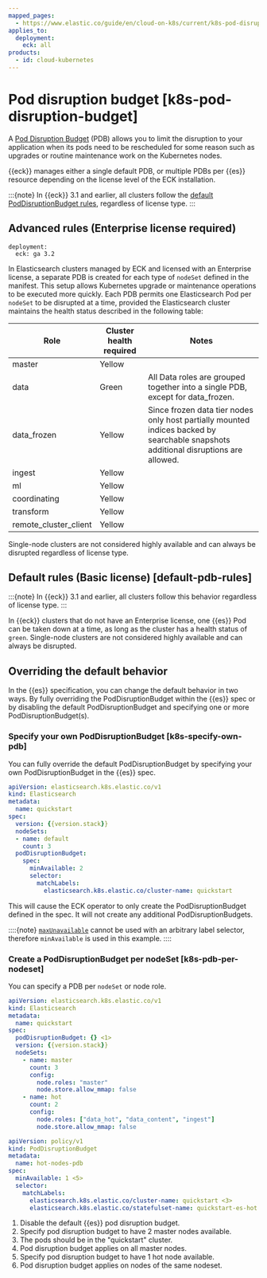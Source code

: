 ```yaml
---
mapped_pages:
  - https://www.elastic.co/guide/en/cloud-on-k8s/current/k8s-pod-disruption-budget.html
applies_to:
  deployment:
    eck: all
products:
  - id: cloud-kubernetes
---
```


# Pod disruption budget [k8s-pod-disruption-budget]

A [Pod Disruption Budget](https://kubernetes.io/docs/tasks/run-application/configure-pdb/) (PDB) allows you to limit the disruption to your application when its pods need to be rescheduled for some reason such as upgrades or routine maintenance work on the Kubernetes nodes.

{{eck}} manages either a single default PDB, or multiple PDBs per {{es}} resource depending on the license level of the ECK installation.

:::{note}
In {{eck}} 3.1 and earlier, all clusters follow the [default PodDisruptionBudget rules](#default-pdb-rules), regardless of license type.
:::

## Advanced rules (Enterprise license required)
```{applies_to}
deployment:
  eck: ga 3.2
```

In Elasticsearch clusters managed by ECK and licensed with an Enterprise license, a separate PDB is created for each type of `nodeSet` defined in the manifest. This setup allows Kubernetes upgrade or maintenance operations to be executed more quickly. Each PDB permits one Elasticsearch Pod per `nodeSet` to be disrupted at a time, provided the Elasticsearch cluster maintains the health status described in the following table:

| Role | Cluster health required | Notes |
|------|------------------------|--------|
| master | Yellow |  |
| data | Green | All Data roles are grouped together into a single PDB, except for data_frozen. |
| data_frozen | Yellow | Since frozen data tier nodes only host partially mounted indices backed by searchable snapshots additional disruptions are allowed. |
| ingest | Yellow |  |
| ml | Yellow |  |
| coordinating | Yellow |  |
| transform | Yellow |  |
| remote_cluster_client | Yellow |  |

Single-node clusters are not considered highly available and can always be disrupted regardless of license type.

## Default rules (Basic license) [default-pdb-rules]
:::{note}
In {{eck}} 3.1 and earlier, all clusters follow this behavior regardless of license type.
:::

In {{eck}} clusters that do not have an Enterprise license, one {{es}} Pod can be taken down at a time, as long as the cluster has a health status of `green`. Single-node clusters are not considered highly available and can always be disrupted.

## Overriding the default behavior

In the {{es}} specification, you can change the default behavior in two ways. By fully overriding the PodDisruptionBudget within the {{es}} spec or by disabling the default PodDisruptionBudget and specifying one or more PodDisruptionBudget(s).

### Specify your own PodDisruptionBudget [k8s-specify-own-pdb]

You can fully override the default PodDisruptionBudget by specifying your own PodDisruptionBudget in the {{es}} spec.

```yaml
apiVersion: elasticsearch.k8s.elastic.co/v1
kind: Elasticsearch
metadata:
  name: quickstart
spec:
  version: {{version.stack}}
  nodeSets:
  - name: default
    count: 3
  podDisruptionBudget:
    spec:
      minAvailable: 2
      selector:
        matchLabels:
          elasticsearch.k8s.elastic.co/cluster-name: quickstart
```

This will cause the ECK operator to only create the PodDisruptionBudget defined in the spec. It will not create any additional PodDisruptionBudgets.

::::{note}
[`maxUnavailable`](https://kubernetes.io/docs/tasks/run-application/configure-pdb/#arbitrary-controllers-and-selectors) cannot be used with an arbitrary label selector, therefore `minAvailable` is used in this example.
::::

### Create a PodDisruptionBudget per nodeSet [k8s-pdb-per-nodeset]

You can specify a PDB per `nodeSet` or node role.

```yaml subs=true
apiVersion: elasticsearch.k8s.elastic.co/v1
kind: Elasticsearch
metadata:
  name: quickstart
spec:
  podDisruptionBudget: {} <1>
  version: {{version.stack}}
  nodeSets:
    - name: master
      count: 3
      config:
        node.roles: "master"
        node.store.allow_mmap: false
    - name: hot
      count: 2
      config:
        node.roles: ["data_hot", "data_content", "ingest"]
        node.store.allow_mmap: false

apiVersion: policy/v1
kind: PodDisruptionBudget
metadata:
  name: hot-nodes-pdb
spec:
  minAvailable: 1 <5>
  selector:
    matchLabels:
      elasticsearch.k8s.elastic.co/cluster-name: quickstart <3>
      elasticsearch.k8s.elastic.co/statefulset-name: quickstart-es-hot <6>
```

1. Disable the default {{es}} pod disruption budget.
2. Specify pod disruption budget to have 2 master nodes available.
3. The pods should be in the "quickstart" cluster.
4. Pod disruption budget applies on all master nodes.
5. Specify pod disruption budget to have 1 hot node available.
6. Pod disruption budget applies on nodes of the same nodeset.
